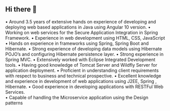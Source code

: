 ## Hi there 👋

<!--
**pushkal-prakash/pushkal-prakash** is a ✨ _special_ ✨ repository because its `README.md` (this file) appears on your GitHub profile.

Here are some ideas to get you started:

- 🔭 I’m currently working on ...
- 🌱 I’m currently learning ...
- 👯 I’m looking to collaborate on ...
- 🤔 I’m looking for help with ...
- 💬 Ask me about ...
- 📫 How to reach me: ...
- 😄 Pronouns: ...
- ⚡ Fun fact: ...
-->
• Around 3.5 years of extensive hands on experience of developing and deploying web based 
applications in Java using Angular 10 version. 
• Working on web services for the Secure Application Integration in Spring Framework. 
• Experience in web development using HTML, CSS, JavaScript  
• Hands on experience in frameworks using Spring, Spring Boot and Hibernate. 
• Strong experience of developing data models using Hibernate POJO’s and configuring Hibernate 
persistence layer. 
• Strong experience in Spring MVC. 
• Extensively worked with Eclipse Integrated Development tools. 
• Having good knowledge of Tomcat Server and Wildfly Server for application deployment. 
• Proficient in understanding client requirements with respect to business and technical prospective. 
• Excellent knowledge and experience in development of web applications using J2EE, Spring , 
Hibernate. 
• Good experience in developing applications with RESTFul Web Services.  
• Capable of handling the Microservice application using the Design patterns 
